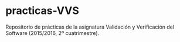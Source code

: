 # practicas-VVS
Repositorio de prácticas de la asignatura Validación y Verificación del Software (2015/2016, 2º cuatrimestre).
